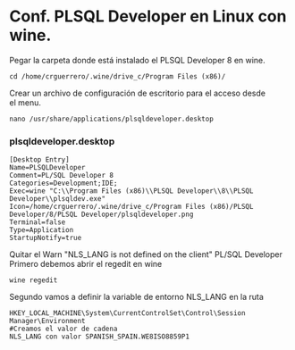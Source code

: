 # Conf. PLSQL Developer en Linux con wine.
Pegar la carpeta donde está instalado el PLSQL Developer 8 en wine.
```
cd /home/crguerrero/.wine/drive_c/Program Files (x86)/
```
Crear un archivo de configuración de escritorio para el acceso desde  
el menu.
```
nano /usr/share/applications/plsqldeveloper.desktop
```
### plsqldeveloper.desktop
```
[Desktop Entry]
Name=PLSQLDeveloper
Comment=PL/SQL Developer 8
Categories=Development;IDE;
Exec=wine "C:\\Program Files (x86)\\PLSQL Developer\\8\\PLSQL Developer\\plsqldev.exe"
Icon=/home/crguerrero/.wine/drive_c/Program Files (x86)/PLSQL Developer/8/PLSQL Developer/plsqldeveloper.png
Terminal=false
Type=Application
StartupNotify=true
```
Quitar el Warn "NLS_LANG is not defined on the client" PL/SQL Developer  
Primero debemos abrir el regedit en wine
```
wine regedit
```
Segundo vamos a definir la variable de entorno NLS_LANG en la ruta
```
HKEY_LOCAL_MACHINE\System\CurrentControlSet\Control\Session Manager\Environment
#Creamos el valor de cadena
NLS_LANG con valor SPANISH_SPAIN.WE8ISO8859P1
```
